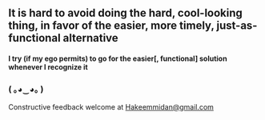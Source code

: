 ## It is hard to avoid doing the hard, cool-looking thing, in favor of the easier, more timely, just-as-functional alternative

#### I try (if my ego permits) to go for the easier[, functional] solution whenever I recognize it

### ( ｡◕‿◕｡ )

Constructive feedback welcome at Hakeemmidan@gmail.com

